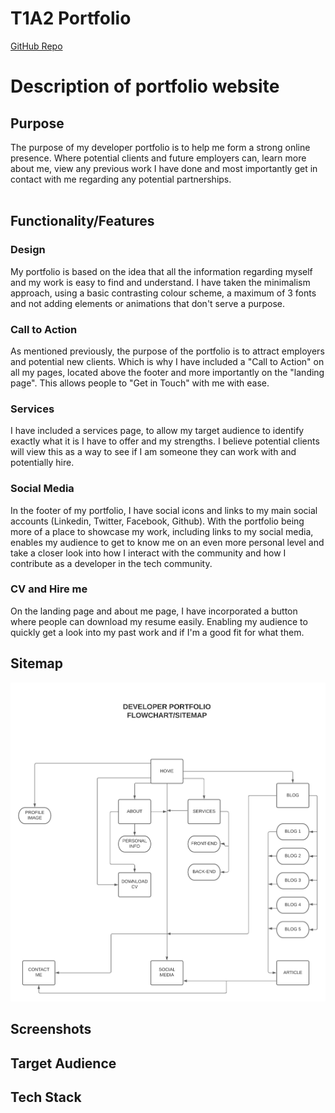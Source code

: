 # T1A2 Portfolio

[GitHub Repo](https://github.com/JavanHaryanto/developer-portfolio)


# Description of portfolio website

## Purpose
The purpose of my developer portfolio is to help me form a strong online presence. Where potential clients and future employers can, learn more about me, view any previous work I have done and most importantly get in contact with me regarding any potential partnerships.  
<br>

## Functionality/Features
### Design
My portfolio is based on the idea that all the information regarding myself and my work is easy to find and understand. I have taken the minimalism approach, using a basic contrasting colour scheme, a maximum of 3 fonts and not adding elements or animations that don't serve a purpose.
<br>

### Call to Action
As mentioned previously, the purpose of the portfolio is to attract employers and potential new clients. Which is why I have included a "Call to Action" on all my pages, located above the footer and more importantly on the "landing page". This allows people to "Get in Touch" with me with ease.
<br>

### Services
I have included a services page, to allow my target audience to identify exactly what it is I have to offer and my strengths. I believe potential clients will view this as a way to see if I am someone they can work with and potentially hire.
<br>

### Social Media
In the footer of my portfolio, I have social icons and links to my main social accounts (Linkedin, Twitter, Facebook, Github). With the portfolio being more of a place to showcase my work, including links to my social media, enables my audience to get to know me on an even more personal level and take a closer look into how I interact with the community and how I contribute as a developer in the tech community.
<br>

### CV and Hire me
On the landing page and about me page, I have incorporated a button where people can download my resume easily.
Enabling my audience to quickly get a look into my past work and if I'm a good fit for what them.
<br>

## Sitemap

![Portfolio Sitemap](images/developer-portfolio-flowchart.png)


## Screenshots
## Target Audience
## Tech Stack